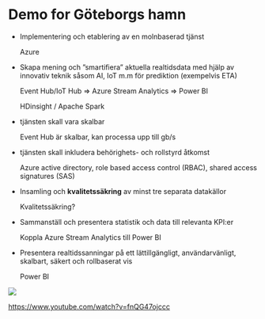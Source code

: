 <h1> Demo for Göteborgs hamn</h1>


<ul>
  <li>Implementering och etablering av en molnbaserad tjänst </li>
  <p>Azure </p>
  <li> Skapa mening och ”smartifiera” aktuella realtidsdata med hjälp av innovativ teknik såsom AI, IoT m.m för prediktion (exempelvis ETA)</li>
  <p> Event Hub/IoT Hub => Azure Stream Analytics => Power BI </p>
  <p> HDinsight / Apache Spark </p>
  <li> tjänsten skall vara skalbar </li>
  <p> Event Hub är skalbar, kan processa upp till gb/s </p>
  <li> tjänsten skall inkludera behörighets- och rollstyrd åtkomst </li>
  <p> Azure active directory, role based access control (RBAC), shared access signatures (SAS)
    <li> Insamling och <b>kvalitetssäkring</b> av minst tre separata datakällor </li>
  <p> Kvalitetssäkring? </p>
  <li> Sammanställ och presentera statistik och data till relevanta KPI:er  </li>
  <p> Koppla Azure Stream Analytics till Power BI </p>
  <li> Presentera realtidssanningar på ett lättillgängligt, användarvänligt, skalbart, säkert och rollbaserat vis </li>
  <p> Power BI </p>
</ul>
  
  
<img src="https://azurecomcdn.azureedge.net/cvt-86ffa9252fe53319ef8b7f87fd0209c71158b6ff642eefee2cf2f09309abdfef/images/page/services/event-hubs/serverless-streaming.svg">


https://www.youtube.com/watch?v=fnQG47ojccc


